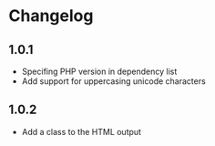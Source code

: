 Changelog
=========

1.0.1
-----
* Specifing PHP version in dependency list
* Add support for uppercasing unicode characters

1.0.2
-----
* Add a class to the HTML output
